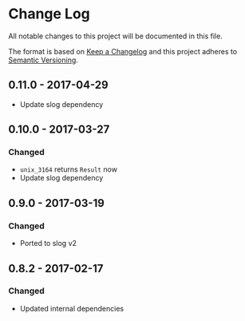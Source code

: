# Change Log
All notable changes to this project will be documented in this file.

The format is based on [Keep a Changelog](http://keepachangelog.com/)
and this project adheres to [Semantic Versioning](http://semver.org/).

## 0.11.0 - 2017-04-29

* Update slog dependency

## 0.10.0 - 2017-03-27
### Changed

* `unix_3164` returns `Result` now
* Update slog dependency

## 0.9.0 - 2017-03-19
### Changed

* Ported to slog v2

## 0.8.2 - 2017-02-17
### Changed

* Updated internal dependencies

